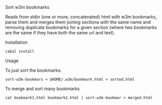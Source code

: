 Sort w3m bookmarks

Reads from stdin (one or more, concatenated) html with w3m bookmarks, parse them
and merges them joining sections with the same name and removing duplicate
bookmarks for a given section (where two bookmarks are the same if they have
both the same url and text).

Installation

```
cabal install
```

Usage

To just sort the bookmarks:

```
sort-w3m-bookmars < $HOME/.w3m/bookmark.html > sorted.html
```

To merge and sort many bookmarks

```
cat bookmark1.html bookmark2.html | sort-w3m-bookmar > merged.html
```

